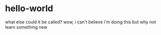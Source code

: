 # hello-world
what else could it be called?
wow, i can't believe i'm doing this
but why not learn something new
